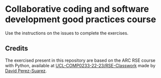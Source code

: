 # Collaborative coding and software development good practices course

Use the instructions on the issues to complete the exercises.

## Credits
The exercised present in this repository are based on the ARC RSE course with Python, available at [UCL-COMP0233-22-23/RSE-Classwork](https://github.com/UCL-COMP0233-22-23/RSE-Classwork) made by [David Perez-Suarez](https://github.com/dpshelio).
